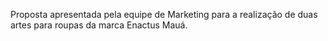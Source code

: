 Proposta apresentada pela equipe de Marketing para a realização de duas artes para roupas da marca Enactus Mauá.
